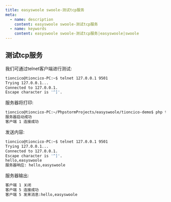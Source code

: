```yaml
---
title: easyswoole swoole-测试tcp服务
meta:
  - name: description
    content: easyswoole swoole-测试tcp服务
  - name: keywords
    content: easyswoole swoole-测试tcp服务|easyswoole|swoole
---
```


## 测试tcp服务
我们可通过telnet客户端进行测试:   
```bash
tioncico@tioncico-PC:~$ telnet 127.0.0.1 9501
Trying 127.0.0.1...
Connected to 127.0.0.1.
Escape character is '^]'.
```

服务器将打印:  
```bash
tioncico@tioncico-PC:~/PhpstormProjects/easyswoole/tioncico-demo$ php tcp.php 
服务器启动成功
客户端 1 连接成功
```

发送内容:  
```bash
tioncico@tioncico-PC:~$ telnet 127.0.0.1 9501
Trying 127.0.0.1...
Connected to 127.0.0.1.
Escape character is '^]'.
hello,easyswoole
服务器响应: hello,easyswoole

```

服务器输出:  
```bash
客户端 1 关闭
客户端 5 连接成功
客户端 5 发来消息:hello,easyswoole
```